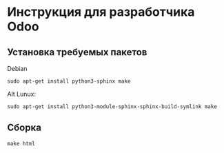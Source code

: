 Инструкция для разработчика Odoo
================================

Установка требуемых пакетов
---------------------------

Debian

```
sudo apt-get install python3-sphinx make
```

Alt Lunux:
```
sudo apt-get install python3-module-sphinx-sphinx-build-symlink make
```

Сборка
------

```
make html
```
